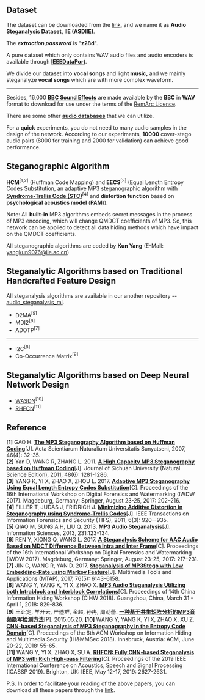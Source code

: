 ## Dataset
The dataset can be downloaded from the [link](https://pan.baidu.com/s/1rYCzJRksHkgbOOYI9MqQjA), and we name it as **Audio Steganalysis Dataset, IIE (ASDIIE)**.

The ***extraction password*** is "**z28d**".

A pure dataset which only contains WAV audio files and audio encoders is available through [**IEEEDataPort**](http://ieee-dataport.org/documents/audio-steganalysis-dataset).

We divide our dataset into **vocal songs** and **light music,** and we mainly steganalyze **vocal songs** which are with more complex waveform.

---

Besides, 16,000 [**BBC Sound Effects**](http://bbcsfx.acropolis.org.uk/) are made available by the **BBC** in **WAV** format to download for use under the terms of the [RemArc Licence](https://github.com/bbcarchdev/Remarc/raw/master/doc/2016.09.27_RemArc_Content%20licence_Terms%20of%20Use_final.pdf).

There are some other [**audio databases**](https://github.com/Charleswyt/tf_audio_steganalysis/blob/master/papers/audio_database.md) that we can utilize.

For a **quick** experiments, you do not need to many audio samples in the design of the network. According to our experiments, **10000** cover-stego audio pairs (8000 for training and 2000 for validation) can achieve good performance.

## Steganographic Algorithm
**HCM**<sup>[1,2]</sup> (Huffman Code Mapping) and **EECS**<sup>[3]</sup> (Equal Length Entropy Codes Substitution, an adaptive MP3 steganographic algorithm with [**Syndrome-Trellis Code (STC)**](http://dde.binghamton.edu/download/syndrome/)<sup>[4]</sup> and **distortion function** based on **psychological acoustics model** (**PAM**)).

Note: All **built-in** MP3 algorithms embeds secret messages in the process of MP3 encoding, which will change QMDCT coefficients of MP3. So, this network can be applied to detect all data hiding methods which have impact on the QMDCT coefficients.

All steganographic algorithms are coded by **Kun Yang** (E-Mail: yangkun9076@iie.ac.cn)

## Steganalytic Algorithms based on Traditional Handcrafted Feature Design
All steganalysis algorithms are available in our another repository -- [audio_steganalysis_ml](https://github.com/Charleswyt/audio_steganalysis_ml).
* D2MA<sup>[5]</sup>
* MDI2<sup>[6]</sup>
* ADOTP<sup>[7]</sup>
---
* I2C<sup>[8]</sup>
* Co-Occurrence Matrix<sup>[9]</sup>

## Steganalytic Algorithms based on Deep Neural Network Design
* [WASDN](https://github.com/Charleswyt/tf_audio_steganalysis/tree/master/paper/CNN-based%20Steganalysis%20of%20MP3%20Steganography%20in%20the%20Entropy%20Code%20Domain)<sup>[10]</sup>
* [RHFCN](https://github.com/Charleswyt/tf_audio_steganalysis/tree/master/papers/RHFCN%20-%20Fully%20CNN-based%20Steganalysis%20of%20MP3%20with%20Rich%20High-Pass%20Filtering)<sup>[11]</sup>

## Reference
**[1]** GAO H. [**The MP3 Steganography Algorithm based on Huffman Coding**](https://www.researchgate.net/publication/290779951_The_MP3_steganography_algorithm_based_on_huffman_coding)[J]. Acta Scientiarum Naturalium Universitatis Sunyatseni, 2007, 46(4): 32-35. <br>
**[2]** Yan D, WANG R, ZHANG L. 2011. [**A High Capacity MP3 Steganography based on Huffman Coding**](http://xueshu.baidu.com/s?wd=paperuri%3A%2847ca19607f5dfdde6cbc1fca4f6dc5ad%29&filter=sc_long_sign&tn=SE_xueshusource_2kduw22v&sc_vurl=http%3A%2F%2Fen.cnki.com.cn%2FArticle_en%2FCJFDTotal-SCDX201106013.htm&ie=utf-8&sc_us=17794155201621866322)[J]. Journal of Sichuan University (Natural Science Edition), 2011, 48(6): 1281-1286. <br>
**[3]** YANG K, YI X, ZHAO X, ZHOU L. 2017. [**Adaptive MP3 Steganography Using Equal Length Entropy Codes Substitution**](https://link.springer.com/chapter/10.1007/978-3-319-64185-0_16)[C]. Proceedings of the 16th International Workshop on Digital Forensics and Watermarking (IWDW 2017). Magdeburg, Germany: Springer, August 23-25, 2017: 202–216. <br>
**[4]** FILLER T, JUDAS J, FRIDRICH J. [**Minimizing Additive Distortion in Steganography using Syndrome-Trellis Codes**](https://ieeexplore.ieee.org/document/5740590)[J]. IEEE Transactions on Information Forensics and Security (TIFS), 2011, 6(3): 920--935. <br>
**[5]** QIAO M, SUNG A H, LIU Q. 2013. [**MP3 Audio Steganalysis**](http://xueshu.baidu.com/s?wd=paperuri%3A%28baa2297b4d905e182d8c02ea52851247%29&filter=sc_long_sign&tn=SE_xueshusource_2kduw22v&sc_vurl=http%3A%2F%2Fdl.acm.org%2Fcitation.cfm%3Fid%3D2442161.2442240&ie=utf-8&sc_us=14226838812282894210)[J]. Information Sciences, 2013, 231:123-134. <br>
**[6]** REN Y, XIONG Q, WANG L. 2017. [**A Steganalysis Scheme for AAC Audio Based on MDCT Difference Between Intra and Inter Frame**](https://link.springer.com/chapter/10.1007%2F978-3-319-64185-0_17)[C]. Proceedings of the 16th International Workshop on Digital Forensics and Watermarking (IWDW 2017). Magdeburg, Germany: Springer, August 23-25, 2017: 217–231. <br>
**[7]** JIN C, WANG R, YAN D. 2017. [**Steganalysis of MP3Stego with Low Embedding-Rate using Markov Feature**](https://link.springer.com/article/10.1007%2Fs11042-016-3264-y)[J]. Multimedia Tools and Applications (MTAP), 2017, 76(5): 6143–6158. <br>
**[8]** WANG Y, YANG K, YI X, ZHAO X. [**MP3 Audio Steganalysis Utilizing both Intrablock and Interblock Correlations**](http://www.media-security.net/?p=976)[C]. Proceedings of 14th China Information Hiding Workshop (CIHW 2018). Guangzhou, China, March 31 - April 1, 2018: 829-836. <br>
**[9]** 王让定, 羊开云, 严迪群, 金超, 孙冉, 周劲蕾. [**一种基于共生矩阵分析的MP3音频隐写检测方法**](http://cprs.patentstar.com.cn/Search/Detail?ANE=9DEA9CIB7CEA7ACA9BHA9EID9GEB9IDH9EECACGADFIA4DBA)[P]. 2015.05.20.
**[10]** WANG Y, YANG K, YI X, ZHAO X, XU Z. [**CNN-based Steganalysis of MP3 Steganography in the Entropy Code Domain**](https://dl.acm.org/citation.cfm?id=3206011)[C]. Proceedings of the 6th ACM Workshop on Information Hiding and Multimedia Security (IH&MMSec 2018). Innsbruck, Austria: ACM, June 20-22, 2018: 55-65. <br>
**[11]** WANG Y, YI X, ZHAO X, SU A. [**RHFCN: Fully CNN-based Steganalysis of MP3 with Rich High-pass Filtering**](https://ieeexplore.ieee.org/document/8683626)[C]. Proceedings of the 2019 IEEE International Conference on Acoustics, Speech and Signal Processing (ICASSP 2019). Brighton, UK: IEEE, May 12-17, 2019: 2627-2631. <br>

P.S. In order to facilitate your reading of the above papers, you can download all these papers through the [link](https://github.com/Charleswyt/tf_audio_steganalysis/tree/master/paper/papers).
